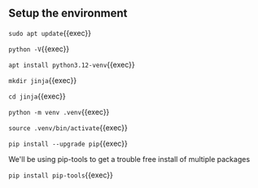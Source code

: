 ## Setup the environment

`sudo apt update`{{exec}}

`python -V`{{exec}}

`apt install python3.12-venv`{{exec}}


`mkdir jinja`{{exec}}

`cd jinja`{{exec}}

`python -m venv .venv`{{exec}}

`source .venv/bin/activate`{{exec}}

`pip install --upgrade pip`{{exec}}

We'll be using pip-tools to get a trouble free install of multiple packages

`pip install pip-tools`{{exec}}